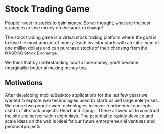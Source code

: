 # Stock Trading Game
People invest in stocks to gain money. So we thought, what are the best strategies to lose money on the stock exchange?

The stock trading game is a virtual stock trading platform where the goal is to lose the most amount of money. Each investor starts with an initial sum of one million dollars and can purchase stocks of their choosing from the NASDAQ Stock Exchange.

We think that by understanding how to lose money, you’ll become (marginally) better at making money too.


## Motivations
After developing mobile/desktop applications for the last few years we wanted to explore web technologies used by startups and large enterprises. We chose two popular web technologies to cover fundamental concepts used in full-stack projects: React and Django. These allowed us to construct the site and server within eight days. The potential to rapidly develop and scale ideas on the web is ideal for our future entrepreneurial ventures and personal projects.
